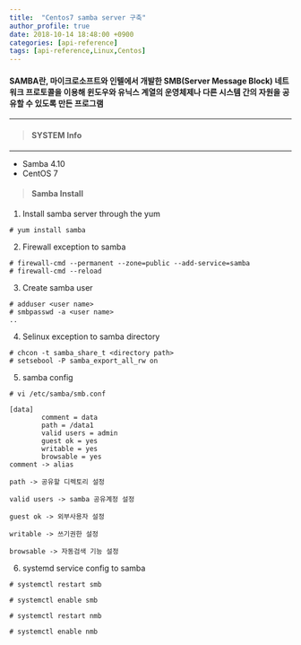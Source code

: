 ```yaml
---
title:  "Centos7 samba server 구축"
author_profile: true
date: 2018-10-14 18:48:00 +0900
categories: [api-reference]
tags: [api-reference,Linux,Centos]
---
```


#### SAMBA란, 마이크로소프트와 인텔에서 개발한 SMB(Server Message Block) 네트워크 프로토콜을 이용해 윈도우와 유닉스 계열의 운영체제나 다른 시스템 간의 자원을 공유할 수 있도록 만든 프로그램
--- 

> #### SYSTEM Info
---
- Samba 4.10
- CentOS 7

> #### Samba Install

1. Install samba server through the yum 

```
# yum install samba
```

2. Firewall exception to samba

```
# firewall-cmd --permanent --zone=public --add-service=samba
# firewall-cmd --reload
```

3. Create samba user

```
# adduser <user name>
# smbpasswd -a <user name>
..
```

4. Selinux exception to samba directory

```
# chcon -t samba_share_t <directory path>
# setsebool -P samba_export_all_rw on
```

5. samba config

```
# vi /etc/samba/smb.conf

[data]
        comment = data
        path = /data1
        valid users = admin
        guest ok = yes
        writable = yes
        browsable = yes
comment -> alias

path -> 공유할 디렉토리 설정

valid users -> samba 공유계정 설정

guest ok -> 외부사용자 설정

writable -> 쓰기권한 설정

browsable -> 자동검색 기능 설정
```

6. systemd service config to samba

```
# systemctl restart smb

# systemctl enable smb

# systemctl restart nmb

# systemctl enable nmb
```